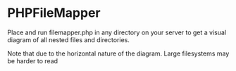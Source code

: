 # PHPFileMapper

Place and run filemapper.php in any directory on your server to get a visual diagram of all nested files and directories.

Note that due to the horizontal nature of the diagram. Large filesystems may be harder to read
